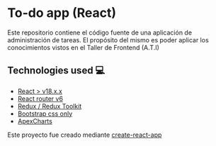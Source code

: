 # To-do app (React)

Este repositorio contiene el código fuente de una aplicación de administración de tareas.
El propósito del mismo es poder aplicar los conocimientos vistos en el Taller de Frontend (A.T.I)

## Technologies used :computer:

- [React > v18.x.x](https://reactjs.org/)
- [React router v6](https://reactrouter.com/docs/en/v6)
- [Redux / Redux Toolkit](https://redux-toolkit.js.org/)
- [Bootstrap css only](https://www.npmjs.com/package/bootstrap-css-only)
- [ApexCharts](https://apexcharts.com/react-chart-demos/)

Este proyecto fue creado mediante [create-react-app](https://create-react-app.dev/)
